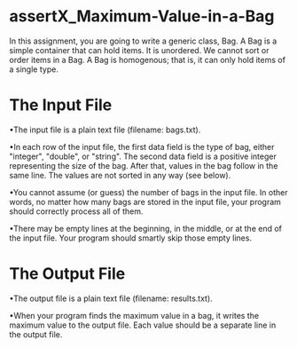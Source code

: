 # assertX_Maximum-Value-in-a-Bag
In this assignment, you are going to write a generic class, Bag.  A Bag is a simple container that can hold items.  It is unordered.  We cannot sort or order items in a Bag.  A Bag is homogenous; that is, it can only hold items of a single type.


# The Input File
•The input file is a plain text file (filename: bags.txt).

•In each row of the input file, the first data field is the type of bag, either "integer", "double", or "string".  The second data field is a positive integer representing the size of the bag.  After that, values in the bag follow in the same line.  The values are not sorted in any way (see below).

•You cannot assume (or guess) the number of bags in the input file.  In other words, no matter how many bags are stored in the input file, your program should correctly process all of them.

•There may be empty lines at the beginning, in the middle, or at the end of the input file.  Your program should smartly skip those empty lines.


# The Output File
•The output file is a plain text file (filename: results.txt).

•When your program finds the maximum value in a bag, it writes the maximum value to the output file.  Each value should be a separate line in the output file.

